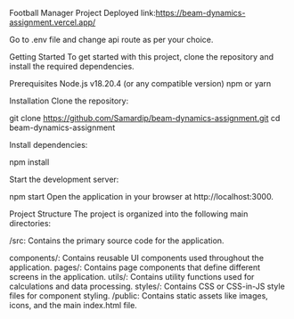 Football Manager Project
Deployed link:https://beam-dynamics-assignment.vercel.app/

Go to .env file and change api route as per your choice.

Getting Started
To get started with this project, clone the repository and install the required dependencies.

Prerequisites
Node.js v18.20.4 (or any compatible version)
npm or yarn

Installation
Clone the repository:

git clone https://github.com/Samardip/beam-dynamics-assignment.git
cd beam-dynamics-assignment

Install dependencies:

npm install

Start the development server:

npm start
Open the application in your browser at http://localhost:3000.

Project Structure
The project is organized into the following main directories:

/src: Contains the primary source code for the application.

components/: Contains reusable UI components used throughout the application.
pages/: Contains page components that define different screens in the application.
utils/: Contains utility functions used for calculations and data processing.
styles/: Contains CSS or CSS-in-JS style files for component styling.
/public: Contains static assets like images, icons, and the main index.html file.